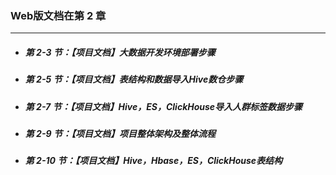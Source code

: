 ### Web版文档在第 2 章

***

* ##### 第 2-3 节：【项目文档】大数据开发环境部署步骤

* ##### 第 2-5 节：【项目文档】表结构和数据导入Hive数仓步骤

*  #####  第 2-7 节：【项目文档】Hive，ES，ClickHouse导入人群标签数据步骤

*  ##### 第 2-9 节：【项目文档】项目整体架构及整体流程

* ##### 第 2-10 节：【项目文档】Hive，Hbase，ES，ClickHouse表结构

  
